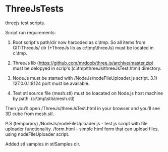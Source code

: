 # ThreeJsTests
threejs test scripts.

 Script run requirements:
 
 1) Root script's path/dir now harcoded as c:\tmp.
    So all items from GIT:ThreeJs/ dir (+ThreeJs lib as c:\tmp\threeJs) must be located in c:\tmp.
 
 2) ThreeJs lib (https://github.com/mrdoob/three.js/archive/master.zip) 
    must be delopyed in scrip's (c:\tmp\threeJs\threeJsTest.html) directory.
    
 3) NodeJs must be started with /NodeJs/nodeFileUploader.js script.
 3.1) 127.0.0.1:8124 port must be available.
 
 4) Test stl source file (mesh.stl) must be loacated on Node.js host machine 
    by path: (c:\tmp\stls\mesh.stl)
    

Then you'll open /ThreeJs/threeJsTest.html in your browser and you'll see 3D cube from mesh.stl.


P.S 
(temporary) /NodeJs/nodeFileUploader.js - test js script with file uploader functionality.
/form.html - simple html form that can upload files, using nodeFileUploader script.

Added stl samples in stlSamples dir.
